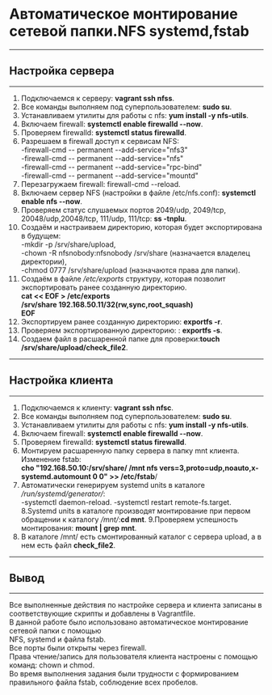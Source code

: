 # **Автоматическое монтирование сетевой папки.NFS systemd,fstab**
___________________________________________________________________
## **Настройка сервера**
________________________________________________
1. Подключаемся к серверу: **vagrant ssh nfss**.
2. Все команды выполняем под суперпользователем: **sudo su**.
3. Устанавливаем утилиты для работы с nfs: **yum install -y nfs-utils**.
4. Включаем firewall: **systemctl enable firewalld --now**.
5. Проверяем firewalld: **systemctl status firewalld**.
6. Разрешаем в firewall доступ к сервисам NFS:</br>
-firewall-cmd -- permanent --add-service="nfs3"</br>
-firewall-cmd -- permanent --add-service="nfs" </br>
-firewall-cmd -- permanent --add-service="rpc-bind"</br>
-firewall-cmd  -- permanent  --add-service="mountd"</br>
7. Перезагружаем firewall:  firewall-cmd --reload.
8. Включаем сервер NFS (настройки в файле /etc/nfs.conf): **systemctl enable nfs --now**.
9. Проверяем статус слушаемых портов 2049/udp, 2049/tcp, 20048/udp,20048/tcp, 111/udp, 111/tcp: **ss -tnplu**.
10. Создаём и настраиваем директорию, которая будет экспортирована в будущем:</br>
-mkdir -p /srv/share/upload,</br>
-chown -R nfsnobody:nfsnobody /srv/share (назначается владелец директории),</br>
-chmod 0777 /srv/share/upload (назначаются права для папки). </br>
11. Создаём в файле */etc/exports* структуру, которая позволит экспортировать ранее созданную директорию.</br>
**cat << EOF > /etc/exports</br>
/srv/share 192.168.50.11/32(rw,sync,root_squash)</br>
EOF**</br>
12. Экспортируем ранее созданную директорию: **exportfs -r**.
13. Проверяем экспортированную директорию: : **exportfs -s**.
14. Создаем файл в расшаренной папке для проверки:**touch /srv/share/upload/check_file2**. 
____________________________________________________________
## **Настройка клиента**
____________________________________________________________
1. Подключаемся к клиенту: **vagrant ssh nfsс**.
2. Все команды выполняем под суперпользователем: **sudo su**.
3. Устанавливаем утилиты для работы с nfs: **yum install -y nfs-utils**.
4. Включаем firewall: **systemctl enable firewalld --now**.
5. Проверяем firewalld: **systemctl status firewalld**.
6. Монтируем расшаренную папку сервера в папку mnt клиента. Изменение fstab:</br>
**cho "192.168.50.10:/srv/share/ /mnt nfs vers=3,proto=udp,noauto,x-systemd.automount 0 0" >> /etc/fstab**/
7. Автоматически генерируем systemd units в каталоге */run/systemd/generator/*:</br>
-systemctl daemon-reload.
-systemctl restart remote-fs.target.
8.Systemd units в каталоге производят монтирование при первом обращении к каталогу */mnt/*:**cd mnt**.
9.Проверяем успешность монтирования: **mount | grep mnt**.
10. В каталоге /mnt/ есть смонтированный каталог с сервера upload, а в нем есть файл **check_file2**.
___________________________________________________________________
## **Вывод**
_____________________________________________________________________
Все выполненные действия по настройке сервера и клиента записаны в соответствующие скрипты и добавлены в Vagrantfile.</br>
В данной работе было использовано автоматическое монтирование сетевой папки с помощью </br>
NFS, systemd и файла fstab.</br>
Все порты были открыты через firewall.</br>
Права чтение/запись для пользователя клиента настроены с помощью команд: chown и chmod.</br>
Во время выполнения задания были трудности с формированием правильного файла fstab, соблюдение всех пробелов.</br>
